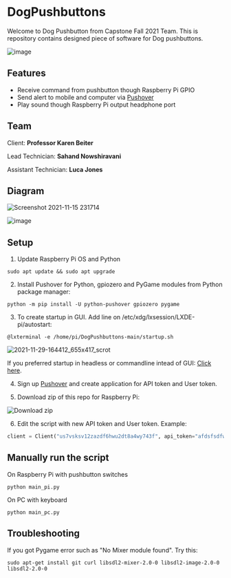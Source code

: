 # DogPushbuttons
Welcome to Dog Pushbutton from Capstone Fall 2021 Team. This is repository contains designed piece of software for Dog pushbuttons.

![image](https://user-images.githubusercontent.com/13942195/151671405-c9f3733e-e4a4-4155-93ae-dae64eb865e1.png)


## Features 
- Receive command from pushbutton though Raspberry Pi GPIO
- Send alert to mobile and computer via [Pushover](https://pushover.net/)
- Play sound though Raspberry Pi output headphone port

## Team
Client: **Professor Karen Beiter**

Lead Technician: **Sahand Nowshiravani**

Assistant Technician: **Luca Jones**

## Diagram
![Screenshot 2021-11-15 231714](https://user-images.githubusercontent.com/13942195/141911259-a4ff4fc9-f957-4ac4-a3b7-12223d736c2f.png)

![image](https://user-images.githubusercontent.com/13942195/151671380-f9e13919-49eb-4c2b-bd02-201a0560aefd.png)

## Setup
1. Update Raspberry Pi OS and Python
```shell
sudo apt update && sudo apt upgrade
```
2. Install Pushover for Python, gpiozero and PyGame modules from Python package manager:
```shell
python -m pip install -U python-pushover gpiozero pygame
```
3. To create startup in GUI. Add line on /etc/xdg/lxsession/LXDE-pi/autostart: 
```shell
@lxterminal -e /home/pi/DogPushbuttons-main/startup.sh
```
![2021-11-29-164412_655x417_scrot](https://user-images.githubusercontent.com/13942195/143947869-1445eee0-b3c8-4882-b927-442ee33d1fec.png)

If you preferred startup in headless or commandline intead of GUI: [Click here](https://www.makeuseof.com/how-to-run-a-raspberry-pi-program-script-at-startup/).

4. Sign up [Pushover](https://pushover.net/) and create application for API token and User token.

5. Download zip of this repo for Raspberry Pi:

![Download zip](https://user-images.githubusercontent.com/13942195/142032300-4aa0cc3d-84c8-4ba0-962f-1a33072dd566.png)

6. Edit the script with new API token and User token. Example:
```python
client = Client("us7vsksv12zazdf6hwu2dt8a4wy743f", api_token="afdsfsdfwzxczt1426xjnp1waj4")
```

## Manually run the script
On Raspberry Pi with pushbutton switches
```shell
python main_pi.py
```
On PC with keyboard
```shell
python main_pc.py
```

## Troubleshooting
If you got Pygame error such as "No Mixer module found". Try this:
```shell
sudo apt-get install git curl libsdl2-mixer-2.0-0 libsdl2-image-2.0-0 libsdl2-2.0-0
```
